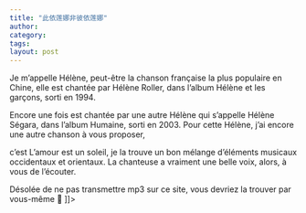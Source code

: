 ```yaml
---
title: "此依莲娜非彼依莲娜"
author:
category: 
tags: 
layout: post
---
```



Je m’appelle Hélène, peut-être la chanson française la plus populaire en Chine, elle est chantée par Hélène Roller, dans l’album Hélène et les garçons, sorti en 1994.

Encore une fois est chantée par une autre Hélène qui s’appelle Hélène Ségara, dans l’album Humaine, sorti en 2003. Pour cette Hélène, j’ai encore une autre chanson à vous proposer, 

c’est L’amour est un soleil, je la trouve un bon mélange d’éléments musicaux occidentaux et orientaux. La chanteuse a vraiment une belle voix, alors, à vous de l’écouter.

Désolée de ne pas transmettre mp3 sur ce site, vous devriez la trouver par vous-même  ]]>

